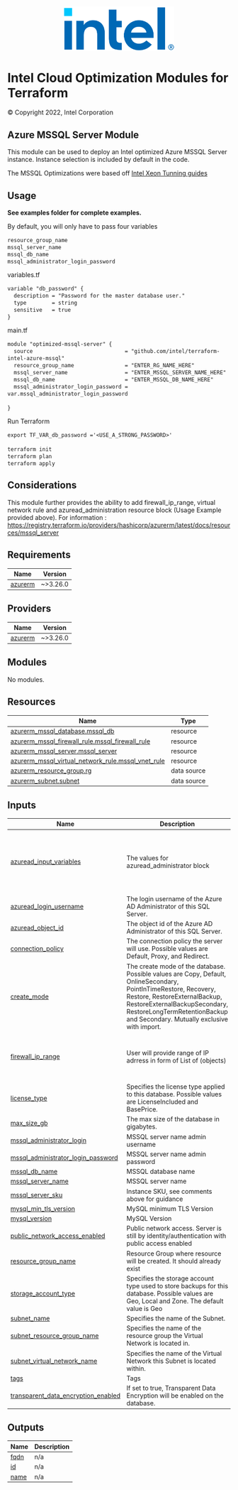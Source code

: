 <p align="center">
  <img src="https://github.com/intel/terraform-intel-azure-postgresql-flexible-server/blob/main/images/logo-classicblue-800px.png?raw=true" alt="Intel Logo" width="250"/>
</p>

# Intel Cloud Optimization Modules for Terraform

© Copyright 2022, Intel Corporation

## Azure MSSQL Server Module

This module can be used to deploy an Intel optimized Azure MSSQL Server instance.
Instance selection is included by default in the code.

The MSSQL Optimizations were based off [Intel Xeon Tunning guides](<https://www.intel.com/content/www/us/en/developer/articles/guide/open-source-database-tuning-guide-on-xeon-systems.html>)

## Usage

**See examples folder for complete examples.**

By default, you will only have to pass four variables

```hcl
resource_group_name 
mssql_server_name  
mssql_db_name 
mssql_administrator_login_password 
```
variables.tf

```hcl
variable "db_password" {
  description = "Password for the master database user."
  type        = string
  sensitive   = true
}
```
main.tf
```hcl
module "optimized-mssql-server" {
  source                             = "github.com/intel/terraform-intel-azure-mssql"
  resource_group_name                = "ENTER_RG_NAME_HERE"
  mssql_server_name                  = "ENTER_MSSQL_SERVER_NAME_HERE"
  mssql_db_name                      = "ENTER_MSSQL_DB_NAME_HERE"
  mssql_administrator_login_password = var.mssql_administrator_login_password
  
}
```



Run Terraform

```hcl
export TF_VAR_db_password ='<USE_A_STRONG_PASSWORD>'

terraform init  
terraform plan
terraform apply 
```
## Considerations

This module further provides the ability to add firewall_ip_range, virtual network rule and azuread_administration resource block (Usage Example provided above). For information : https://registry.terraform.io/providers/hashicorp/azurerm/latest/docs/resources/mssql_server
<!-- BEGIN_TF_DOCS -->
## Requirements

| Name | Version |
|------|---------|
| <a name="requirement_azurerm"></a> [azurerm](#requirement\_azurerm) | ~>3.26.0 |

## Providers

| Name | Version |
|------|---------|
| <a name="provider_azurerm"></a> [azurerm](#provider\_azurerm) | ~>3.26.0 |

## Modules

No modules.

## Resources

| Name | Type |
|------|------|
| [azurerm_mssql_database.mssql_db](https://registry.terraform.io/providers/hashicorp/azurerm/latest/docs/resources/mssql_database) | resource |
| [azurerm_mssql_firewall_rule.mssql_firewall_rule](https://registry.terraform.io/providers/hashicorp/azurerm/latest/docs/resources/mssql_firewall_rule) | resource |
| [azurerm_mssql_server.mssql_server](https://registry.terraform.io/providers/hashicorp/azurerm/latest/docs/resources/mssql_server) | resource |
| [azurerm_mssql_virtual_network_rule.mssql_vnet_rule](https://registry.terraform.io/providers/hashicorp/azurerm/latest/docs/resources/mssql_virtual_network_rule) | resource |
| [azurerm_resource_group.rg](https://registry.terraform.io/providers/hashicorp/azurerm/latest/docs/data-sources/resource_group) | data source |
| [azurerm_subnet.subnet](https://registry.terraform.io/providers/hashicorp/azurerm/latest/docs/data-sources/subnet) | data source |

## Inputs

| Name | Description | Type | Default | Required |
|------|-------------|------|---------|:--------:|
| <a name="input_azuread_input_variables"></a> [azuread\_input\_variables](#input\_azuread\_input\_variables) | The values for azuread\_administrator block | <pre>list(object({<br>    azuread_login_username = string<br>    azuread_object_id      = string <br>    azuread_authentication_only = bool<br>  }))</pre> | `[]` | no |
| <a name="input_azuread_login_username"></a> [azuread\_login\_username](#input\_azuread\_login\_username) | The login username of the Azure AD Administrator of this SQL Server. | `string` | n/a | yes |
| <a name="input_azuread_object_id"></a> [azuread\_object\_id](#input\_azuread\_object\_id) | The object id of the Azure AD Administrator of this SQL Server. | `string` | n/a | yes |
| <a name="input_connection_policy"></a> [connection\_policy](#input\_connection\_policy) | The connection policy the server will use. Possible values are Default, Proxy, and Redirect. | `string` | `"Default"` | no |
| <a name="input_create_mode"></a> [create\_mode](#input\_create\_mode) | The create mode of the database. Possible values are Copy, Default, OnlineSecondary, PointInTimeRestore, Recovery, Restore, RestoreExternalBackup, RestoreExternalBackupSecondary, RestoreLongTermRetentionBackup and Secondary. Mutually exclusive with import. | `string` | `"Default"` | no |
| <a name="input_firewall_ip_range"></a> [firewall\_ip\_range](#input\_firewall\_ip\_range) | User will provide range of IP adrress in form of List of (objects) | <pre>list(object({<br>    start_ip_address  = string<br>    end_ip_address    = string<br>  }))</pre> | `[]` | no |
| <a name="input_license_type"></a> [license\_type](#input\_license\_type) | Specifies the license type applied to this database. Possible values are LicenseIncluded and BasePrice. | `string` | `"LicenseIncluded"` | no |
| <a name="input_max_size_gb"></a> [max\_size\_gb](#input\_max\_size\_gb) | The max size of the database in gigabytes. | `number` | `20` | no |
| <a name="input_mssql_administrator_login"></a> [mssql\_administrator\_login](#input\_mssql\_administrator\_login) | MSSQL server name admin username | `string` | `"mssqladmin"` | no |
| <a name="input_mssql_administrator_login_password"></a> [mssql\_administrator\_login\_password](#input\_mssql\_administrator\_login\_password) | MSSQL server name admin password | `string` | n/a | yes |
| <a name="input_mssql_db_name"></a> [mssql\_db\_name](#input\_mssql\_db\_name) | MSSQL database name | `string` | n/a | yes |
| <a name="input_mssql_server_name"></a> [mssql\_server\_name](#input\_mssql\_server\_name) | MSSQL server name | `string` | n/a | yes |
| <a name="input_mssql_server_sku"></a> [mssql\_server\_sku](#input\_mssql\_server\_sku) | Instance SKU, see comments above for guidance | `string` | `"GP_Fsv2_8"` | no |
| <a name="input_mysql_min_tls_version"></a> [mysql\_min\_tls\_version](#input\_mysql\_min\_tls\_version) | MySQL minimum TLS Version | `string` | `"1.2"` | no |
| <a name="input_mysql_version"></a> [mysql\_version](#input\_mysql\_version) | MySQL Version | `string` | `"12.0"` | no |
| <a name="input_public_network_access_enabled"></a> [public\_network\_access\_enabled](#input\_public\_network\_access\_enabled) | Public network access. Server is still by identity/authentication with public access enabled | `bool` | `true` | no |
| <a name="input_resource_group_name"></a> [resource\_group\_name](#input\_resource\_group\_name) | Resource Group where resource will be created. It should already exist | `string` | n/a | yes |
| <a name="input_storage_account_type"></a> [storage\_account\_type](#input\_storage\_account\_type) | Specifies the storage account type used to store backups for this database. Possible values are Geo, Local and Zone. The default value is Geo | `string` | `"Geo"` | no |
| <a name="input_subnet_name"></a> [subnet\_name](#input\_subnet\_name) | Specifies the name of the Subnet. | `string` | `null` | no |
| <a name="input_subnet_resource_group_name"></a> [subnet\_resource\_group\_name](#input\_subnet\_resource\_group\_name) | Specifies the name of the resource group the Virtual Network is located in. | `string` | `null` | no |
| <a name="input_subnet_virtual_network_name"></a> [subnet\_virtual\_network\_name](#input\_subnet\_virtual\_network\_name) | Specifies the name of the Virtual Network this Subnet is located within. | `string` | `null` | no |
| <a name="input_tags"></a> [tags](#input\_tags) | Tags | `map(string)` | `{}` | no |
| <a name="input_transparent_data_encryption_enabled"></a> [transparent\_data\_encryption\_enabled](#input\_transparent\_data\_encryption\_enabled) | If set to true, Transparent Data Encryption will be enabled on the database. | `bool` | `true` | no |

## Outputs

| Name | Description |
|------|-------------|
| <a name="output_fqdn"></a> [fqdn](#output\_fqdn) | n/a |
| <a name="output_id"></a> [id](#output\_id) | n/a |
| <a name="output_name"></a> [name](#output\_name) | n/a |
<!-- END_TF_DOCS -->
